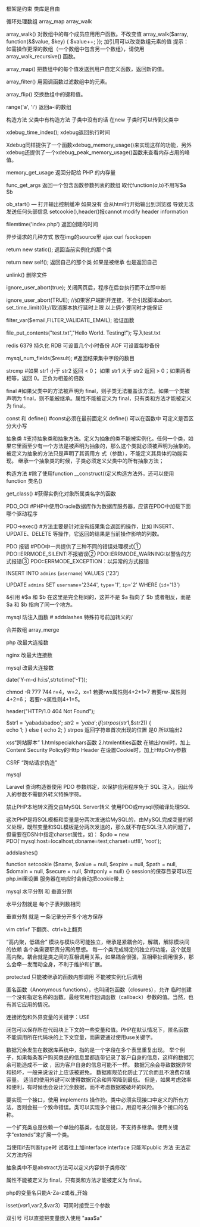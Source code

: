 框架是约束 类库是自由
 
循环处理数组 array_map array_walk 
 
array_walk()    对数组中的每个成员应用用户函数。不改变值
array_walk($array, function(&$value, $key) {
    $value++;
}); 加引用可以改变数组元素的值
提示：如需操作更深的数组（一个数组中包含另一个数组），请使用 array_walk_recursive() 函数。
 
array_map()     把数组中的每个值发送到用户自定义函数，返回新的值。
 
array_filter()  用回调函数过滤数组中的元素。
 
array_flip()    交换数组中的键和值。
 
range('a', 'i') 返回a-i的数组
 
构造方法 父类中有构造方法 子类中没有的话 在new 子类时可以传到父类中
 
xdebug_time_index(); xdebug返回执行时间
 
Xdebug同样提供了一个函数xdebug_memory_usage()来实现这样的功能，另外xdebug还提供了一个xdebug_peak_memory_usage()函数来查看内存占用的峰值。
 
memory_get_usage 返回分配给 PHP 的内存量
 
func_get_args  返回一个包含函数参数列表的数组 取代function($a,$b)不用写$a $b
 
ob_start() — 打开输出控制缓冲   如果没有 会从html行开始输出到浏览器 导致无法发送任何头部信息 setcookie(),header()报cannot modify header information
 
filemtime('index.php') 返回创建的时间
 
异步请求的几种方式 放在img的source里 ajax curl fsockopen 
 
return new static(); 返回当前实例化的那个类
 
return new self(); 返回自己的那个类 如果是被继承 也是返回自己
 
unlink()          删除文件
 
ignore_user_abort(true);
关闭网页后，程序在后台执行而不立即中断
 
ignore_user_abort(TRUE); //如果客户端断开连接，不会引起脚本abort.
set_time_limit(0);//取消脚本执行延时上限
以上俩个要同时才能保证
 
filter_var($email,FILTER_VALIDATE_EMAIL); 验证函数
 
file_put_contents("test.txt","Hello World. Testing!");  写入test.txt
 
 
redis 6379
持久化 RDB 可设置几个小时备份 AOF 可设置每秒备份
 
mysql_num_fields($result);  #返回结果集中字段的数目
 
strcmp                #如果 str1 小于 str2 返回 < 0； 如果 str1 大于 str2 返回 > 0；如果两者相等，返回 0。正负为相差的倍数
 
final                #如果父类中的方法被声明为 final，则子类无法覆盖该方法。如果一个类被声明为 final，则不能被继承。属性不能被定义为 final，只有类和方法才能被定义为 final。
 
const 和 define()       #const必须在最前面定义 define() 可以在函数中 可定义是否区分大小写
 
抽象类                                               #支持抽象类和抽象方法。定义为抽象的类不能被实例化。任何一个类，如果它里面至少有一个方法是被声明为抽象的，那么这个类就必须被声明为抽象的。被定义为抽象的方法只是声明了其调用方                    式（参数），不能定义其具体的功能实现。 继承一个抽象类的时候，子类必须定义父类中的所有抽象方法；
                          
构造方法                              #除了使用function __construct()定义构造方法外，还可以使用function 类名()
 
get_class()           #获得实例化对象所属类名字的函数
 
PDO_OCI              #PHP中使用Oracle数据库作为数据库服务器，应该在PDO中加载下面哪个驱动程序
 
PDO->exec()           #方法主要是针对没有结果集合返回的操作，比如 INSERT、UPDATE、DELETE 等操作，它返回的结果是当前操作影响的列数。
 
PDO 报错             #PDO中一共提供了三种不同的错误处理模式① PDO::ERRMODE_SILENT:不报错误② PDO::ERRMODE_WARNING:以警告的方式报错③ PDO::ERRMODE_EXCEPTION：以异常的方式报错
 
INSERT INTO `admins` (`username`) VALUES ('23')
 
UPDATE `admins` SET `username`='2344', `type`='1', `ip`='2' WHERE (`id`='13')
 
&引用               #$a 和 $b 在这里是完全相同的，这并不是 $a 指向了 $b 或者相反，而是 $a 和 $b 指向了同一个地方。
 
mysql 防注入函数      # addslashes 特殊符号前加转义的/
 
合并数组           array_merge
 
php              改最大连接数
 
nginx            改最大连接数
 
mysql            改最大连接数
 
date('Y-m-d h:i:s',strtotime('-1'));
 
chmod -R 777 744 
r=4，w=2，x=1
若要rwx属性则4+2+1=7
若要rw-属性则4+2=6；
若要r-x属性则4+1=5。 
 
header("HTTP/1.0 404 Not Found");
 
$str1 = 'yabadabadoo';
$str2 = 'yaba';
if (strpos($str1,$str2)) {  
    echo 1;
} else {
    echo 2;
}
strpos 返回字符串首次出现的位置  是0  所以输出2
 
xss“跨站脚本”
1.htmlspecialchars函数
2.htmlentities函数
在输出html时，加上Content Security Policy的Http Header
在设置Cookie时，加上HttpOnly参数
 
CSRF “跨站请求伪造”
 
 
mysql 
 
Laravel 查询构造器使用 PDO 参数绑定，以保护应用程序免于 SQL 注入，因此传入的参数不需额外转义特殊字符。
 
禁止PHP本地转义而交由MySQL Server转义
使用PDO或mysqli预编译处理SQL
 
这次PHP是将SQL模板和变量是分两次发送给MySQL的，由MySQL完成变量的转义处理，既然变量和SQL模板是分两次发送的，那么就不存在SQL注入的问题了，但需要在DSN中指定charset属性，如：
$pdo = new PDO('mysql:host=localhost;dbname=test;charset=utf8', 'root');
 
addslashes()
 
function setcookie ($name, $value = null, $expire = null, $path = null, $domain = null, $secure = null, $httponly = null) {}
session的保存目录可以在php.ini里设置
服务器在响应时会自动把cookie带上
 
mysql 水平分割 和 垂直分割
 
水平分割就是 每个子表列数相同
 
垂直分割 就是 一条记录分开多个地方保存
 
vim ctrl+f 下翻页、ctrl+b上翻页
 
“高内聚，低耦合”
模块与模块尽可能独立，继承是紧耦合的，解耦，解除模块间的依赖
各个类需要职责分离的思想。 
每一个类完成特定的独立的功能，这个就是高内聚。耦合就是类之间的互相调用关系，如果耦合很强，互相牵扯调用很多，那么会牵一发而动全身，不利于维护和扩展。
 
 
protected 
只能被继承的函数内部调用  不能被实例化后调用
 
匿名函数（Anonymous functions），也叫闭包函数（closures），允许 临时创建一个没有指定名称的函数。最经常用作回调函数（callback）参数的值。当然，也有其它应用的情况。
 
连接闭包和外界变量的关键字：USE
 
闭包可以保存所在代码块上下文的一些变量和值。PHP在默认情况下，匿名函数不能调用所在代码块的上下文变量，而需要通过使用use关键字。
 
数据冗余发生在数据库系统中，指的是一个字段在多个表里重复出现。
举个例子，如果每条客户购买商品的信息里都连带记录了客户自身的信息，这样的数据冗余可能造成不一致
，因为客户自身的信息可能不一样。
数据冗余会导致数据异常和损坏，一般来说设计上应该被避免。
数据库规范化防止了冗余而且不浪费存储容量。
适当的使用外键可以使得数据冗余和异常降到最低。
但是，如果考虑效率和便利，有时候也会设计冗余数据，而不考虑数据被破坏的风险。
 
要实现一个接口，使用 implements 操作符。类中必须实现接口中定义的所有方法，否则会报一个致命错误。类可以实现多个接口，用逗号来分隔多个接口的名称。
 
一个扩充类总是依赖一个单独的基类，也就是说，不支持多继承。使用关键字“extends”来扩展一个类。
 
当使用if去判断type时 试着往上加interface  interface 只能写public 方法 无法定义方法内容
 
抽象类中不是abstract方法可以定义内容供子类修改'
 
属性不能被定义为 final，只有类和方法才能被定义为 final。
 
php的变量名只能A-Za-z或者_开始
 
isset($var1,$var2,$var3）可同时接受三个参数
 
双引号 可以直接把变量嵌入使用 "aaa$a"
 